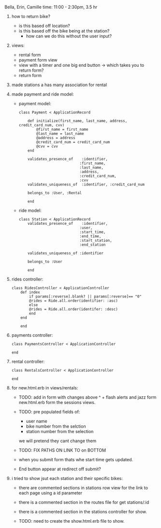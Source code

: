 Bella, Erin, Camille 
time: 11:00 - 2:30pm, 3.5 hr

1. how to return bike? 
    - is this based off location? 
    - is this based off the bike being at the station? 
        - how can we do this without the user input?

2. views: 
    - rental form 
    - payment form view
    - view with a timer and one big end button -> which takes you to return form?
    - return form 

3. made stations a has many association for rental

4. made payment and ride model:
    - payment model: 
        ```ruby: 
        class Payment < ApplicationRecord

            def initialize(first_name, last_name, address, credit_card_num, cvv)
                @first_name = first_name
                @last_name = last_name
                @address = address 
                @credit_card_num = credit_card_num
                @cvv = cvv
            end
            
            validates_presence_of    :identifier,
                                    :first_name,
                                    :last_name,
                                    :address,
                                    :credit_card_num,
                                    :cvv
            validates_uniqueness_of  :identifier, :credit_card_num
            
            belongs_to :User, :Rental
            
            end
        ```

    - ride model:
        ```ruby:
        class Station < ApplicationRecord
            validates_presence_of    :identifier,
                                    :user,
                                    :start_time,
                                    :end_time,
                                    :start_station,
                                    :end_station
                                    
            validates_uniqueness_of :identifier
            
            belongs_to :User
            
            end
        ```

5. rides controller: 
    ```ruby: 
    class RidesController < ApplicationController  
        def index
            if params[:reverse].blank? || params[:reverse]== "0"
            @rides = Ride.all.order(identifier: :asc)
            else
            @rides = Ride.all.order(identifer: :desc)
            end
        end

        end
    ```

6. payments controller:
    ```ruby: 
    class PaymentsController < ApplicationController
  
    end    
    ```

7. rental controller: 
    ```ruby: 
    class RentalsController < ApplicationController
  
    end    
    ```


8. for new.html.erb in views/rentals: 
    - TODO: add in form with changes above ^ + flash alerts and jazz form new.html.erb form the sessions views.
  
    - TODO: pre populated fields of: 

        - user name
        - bike number from the selction
        - station number from the selection

      we will pretend they cant change them
    
    - TODO:  FIX PATHS ON LINK TO on BOTTOM
    
    - when you submit form thats whe start time gets updated. 

    - End button appear at redirect off submit? 

    
9. i tried to show jsut each station and their specific bikes: 
    - there are commented sections in stations row view for the link to each page using a id parameter
    - there is a commented section in the routes file for get stations/:id
    - there is a commented section in the stations controller for show. 

    - TODO: need to create the show.html.erb file to show.  